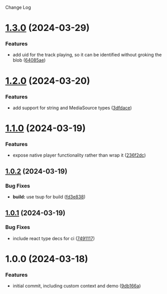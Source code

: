 Change Log

# [1.3.0](https://github.com/deepgram-devs/react-nowplaying/compare/1.2.0...1.3.0) (2024-03-29)


### Features

* add uid for the track playing, so it can be identified without groking the blob ([64085ae](https://github.com/deepgram-devs/react-nowplaying/commit/64085ae5debf540d709d457560c098d325e8e789))

# [1.2.0](https://github.com/deepgram-devs/react-nowplaying/compare/1.1.0...1.2.0) (2024-03-20)


### Features

* add support for string and MediaSource types ([3dfdace](https://github.com/deepgram-devs/react-nowplaying/commit/3dfdace57a2305f5744cfd69200a164cf7c1461d))

# [1.1.0](https://github.com/deepgram-devs/react-nowplaying/compare/1.0.2...1.1.0) (2024-03-19)


### Features

* expose native player functionality rather than wrap it ([236f2dc](https://github.com/deepgram-devs/react-nowplaying/commit/236f2dca300238ce7ac14e31bdf6e3cff3b21f8d))

## [1.0.2](https://github.com/deepgram-devs/react-nowplaying/compare/1.0.1...1.0.2) (2024-03-19)


### Bug Fixes

* **build:** use tsup for build ([fd3e838](https://github.com/deepgram-devs/react-nowplaying/commit/fd3e8387bebd2074f2c0942b545712d917bf109b))

## [1.0.1](https://github.com/deepgram-devs/react-nowplaying/compare/1.0.0...1.0.1) (2024-03-19)


### Bug Fixes

* include react type decs for ci ([7491117](https://github.com/deepgram-devs/react-nowplaying/commit/74911175f06e6ab57dc535c8a6581f1498e32573))

# 1.0.0 (2024-03-18)


### Features

* initial commit, including custom context and demo ([9db166a](https://github.com/deepgram-devs/react-nowplaying/commit/9db166a35a418f4dbe49fd8734e034f3fa7b6c6a))
